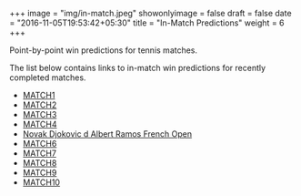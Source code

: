 +++
image = "img/in-match.jpeg"
showonlyimage = false
draft = false
date = "2016-11-05T19:53:42+05:30"
title = "In-Match Predictions"
weight = 6
+++

Point-by-point win predictions for tennis matches.

<!--more-->


The list below contains links to in-match win predictions for recently completed matches.

<ul>
<li><a href="/match1/">MATCH1</a></li>
<li><a href="/match2/">MATCH2</a></li>
<li><a href="/match3/">MATCH3</a></li>
<li><a href="/match4/">MATCH4</a></li>
<li><a href="/match5/">Novak Djokovic d Albert Ramos French Open</a></li>
<li><a href="/match6/">MATCH6</a></li>
<li><a href="/match7/">MATCH7</a></li>
<li><a href="/match8/">MATCH8</a></li>
<li><a href="/match9/">MATCH9</a></li>
<li><a href="/match10/">MATCH10</a></li>
</ul>
